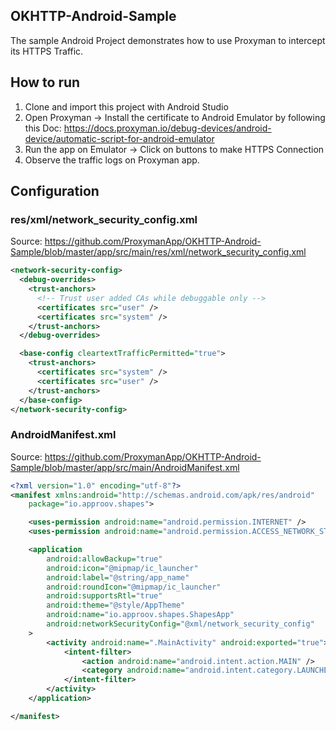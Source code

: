 ## OKHTTP-Android-Sample
The sample Android Project demonstrates how to use Proxyman to intercept its HTTPS Traffic.

## How to run
1. Clone and import this project with Android Studio
2. Open Proxyman -> Install the certificate to Android Emulator by following this Doc: https://docs.proxyman.io/debug-devices/android-device/automatic-script-for-android-emulator
3. Run the app on Emulator -> Click on buttons to make HTTPS Connection
4. Observe the traffic logs on Proxyman app.

## Configuration
### res/xml/network_security_config.xml
Source: https://github.com/ProxymanApp/OKHTTP-Android-Sample/blob/master/app/src/main/res/xml/network_security_config.xml

```xml
<network-security-config>
  <debug-overrides>
    <trust-anchors>
      <!-- Trust user added CAs while debuggable only -->
      <certificates src="user" />
      <certificates src="system" />
    </trust-anchors>
  </debug-overrides>

  <base-config cleartextTrafficPermitted="true">
    <trust-anchors>
      <certificates src="system" />
      <certificates src="user" />
    </trust-anchors>
  </base-config>
</network-security-config>
```

### AndroidManifest.xml
Source: https://github.com/ProxymanApp/OKHTTP-Android-Sample/blob/master/app/src/main/AndroidManifest.xml

```xml
<?xml version="1.0" encoding="utf-8"?>
<manifest xmlns:android="http://schemas.android.com/apk/res/android"
    package="io.approov.shapes">

    <uses-permission android:name="android.permission.INTERNET" />
    <uses-permission android:name="android.permission.ACCESS_NETWORK_STATE" />

    <application
        android:allowBackup="true"
        android:icon="@mipmap/ic_launcher"
        android:label="@string/app_name"
        android:roundIcon="@mipmap/ic_launcher"
        android:supportsRtl="true"
        android:theme="@style/AppTheme"
        android:name="io.approov.shapes.ShapesApp"
        android:networkSecurityConfig="@xml/network_security_config"
    >
        <activity android:name=".MainActivity" android:exported="true">
            <intent-filter>
                <action android:name="android.intent.action.MAIN" />
                <category android:name="android.intent.category.LAUNCHER" />
            </intent-filter>
        </activity>
    </application>

</manifest>
```

